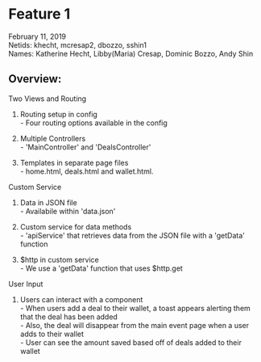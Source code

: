 <h1>Feature 1</h1>
<p>
February 11, 2019 <br>
Netids: khecht, mcresap2, dbozzo, sshin1 <br>
Names: Katherine Hecht, Libby(Maria) Cresap, Dominic Bozzo, Andy Shin <br>
</p>
<h2>Overview:</h2>
<p>
Two Views and Routing

  1. Routing setup in config<br>
    - Four routing options available in the config 
  
  2. Multiple Controllers<br>
    - 'MainController' and 'DealsController'
  
  3. Templates in separate page files <br>
    - home.html, deals.html and wallet.html.
  
Custom Service<br>
  1. Data in JSON file<br>
    - Availabile within 'data.json'
  
  2. Custom service for data methods<br>
    - 'apiService' that retrieves data from the JSON file with a 'getData' function
  
  3. $http in custom service<br>
    - We use a 'getData' function that uses $http.get

 User Input 
  1. Users can interact with a component<br>
    - When users add a deal to their wallet, a toast appears alerting them that the deal has been added <br>
    - Also, the deal will disappear from the main event page when a user adds to their wallet <br>
    - User can see the amount saved based off of deals added to their wallet <br>
<p>
